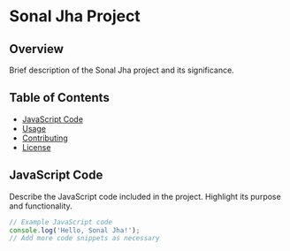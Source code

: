# Sonal Jha Project

## Overview

Brief description of the Sonal Jha project and its significance.

## Table of Contents
- [JavaScript Code](#javascript-code)
- [Usage](#usage)
- [Contributing](#contributing)
- [License](#license)

## JavaScript Code

Describe the JavaScript code included in the project. Highlight its purpose and functionality.

```javascript
// Example JavaScript code
console.log('Hello, Sonal Jha!');
// Add more code snippets as necessary
